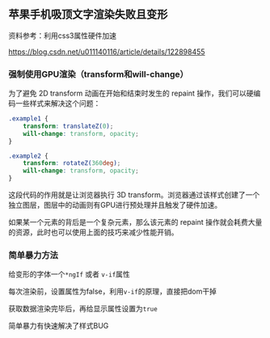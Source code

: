## 苹果手机吸顶文字渲染失败且变形

资料参考：利用css3属性硬件加速

https://blog.csdn.net/u011140116/article/details/122898455

### 强制使用GPU渲染（transform和will-change）

为了避免 2D transform 动画在开始和结束时发生的 repaint 操作，我们可以硬编码一些样式来解决这个问题：

```css
.example1 {
    transform: translateZ(0);
    will-change: transform, opacity;
}

.example2 {
  	transform: rotateZ(360deg);
    will-change: transform, opacity;
}
```


这段代码的作用就是让浏览器执行 3D transform。浏览器通过该样式创建了一个独立图层，图层中的动画则有GPU进行预处理并且触发了硬件加速。

如果某一个元素的背后是一个复杂元素，那么该元素的 repaint 操作就会耗费大量的资源，此时也可以使用上面的技巧来减少性能开销。

### 简单暴力方法
给变形的字体一个`*ngIf` 或者 `v-if`属性

每次渲染前，设置属性为false，利用`v-if`的原理，直接把dom干掉

获取数据渲染完毕后，再给显示属性设置为`true`

简单暴力有快速解决了样式BUG
<ClientOnly>
  <Valine></Valine>
</ClientOnly>